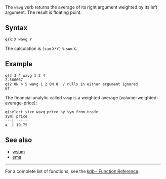 The `wavg` verb returns the average of its right argument weighted by its left argument. The result is floating point.

Syntax
------

    q)R:X wavg Y

The calculation is `(sum` `X*Y)` `%` `sum` `X`.

Example
-------

    q)2 3 4 wavg 1 2 4
    2.666667
    q)2 0N 4 5 wavg 1 2 0N 8  / nulls in either argument ignored
    6f

The financial analytic called `vwap` is a weighted average (volume-weighted-average-price):

    q)select size wavg price by sym from trade
    sym| price
    ---| -----
    a  | 10.75

See also
--------

-   [wsum](Reference/wsum "wikilink")
-   [ema](Reference/ema "wikilink")

------------------------------------------------------------------------

For a complete list of functions, see the [kdb+ Function Reference](Reference "wikilink").
